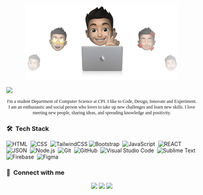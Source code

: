 <p align="center"><img src="https://raw.githubusercontent.com/KevinPatel04/KevinPatel04/master/cover-thompson.png" height="200px!important"></p>

<img src="https://readme-typing-svg.herokuapp.com?font=Architects+Daughter&color=22EBF7&size=25&center=false&lines=Hey!+its+Ador;frontend+Engineer;React+developer.;Tech+Enthusiast.;Active+Open+Source+Contributor."/>

<p align="center" width="150px" style="font-family:'Montserrat';font-size:12px;"> 
I'm a student Department of Computer Science at CPI. I like to Code, Design, Innovate and Experiment. I am an enthusiastic and social person who loves to take up new challenges and learn new skills. I love meeting new people, sharing ideas, and spreading knowledge and positivity.
</p>

### 🛠 &nbsp;Tech Stack

![HTML](https://img.shields.io/badge/-HTML-05122A?style=flat&logo=HTML5)&nbsp;
![CSS](https://img.shields.io/badge/-CSS-05122A?style=flat&logo=CSS3&logoColor=1572B6)&nbsp;
![TailwindCSS](https://img.shields.io/badge/tailwindcss-%2338B2AC.svg?style=for-the-badge&logo=tailwind-css&logoColor=white)
![Bootstrap](https://img.shields.io/badge/-Bootstrap-05122A?style=flat&logo=bootstrap&logoColor=563D7C)&nbsp;
![JavaScript](https://img.shields.io/badge/-JavaScript-05122A?style=flat&logo=javascript)&nbsp;
![REACT](https://img.shields.io/badge/-ReactJs-61DAFB?logo=react&logoColor=white&style=for-the-badge)&nbsp;
![JSON](https://img.shields.io/badge/-JSON-05122A?style=flat&logo=json&logoColor=000000)&nbsp;
![Node.js](https://img.shields.io/badge/-Node.js-05122A?style=flat&logo=node.js&logoColor=339933)&nbsp;
![Git](https://img.shields.io/badge/-Git-05122A?style=flat&logo=git)&nbsp;
![GitHub](https://img.shields.io/badge/-GitHub-05122A?style=flat&logo=github)&nbsp;
![Visual Studio Code](https://img.shields.io/badge/-Visual%20Studio%20Code-05122A?style=flat&logo=visual-studio-code&logoColor=007ACC)&nbsp;
![Sublime Text](https://img.shields.io/badge/-Sublime%20Text-05122A?style=flat&logo=sublime-text&logoColor=FF9800)&nbsp;
![Firebase](https://img.shields.io/badge/-Firebase-05122A?style=flat&logo=firebase&logoColor=FFCA28)&nbsp;
![Figma](https://img.shields.io/badge/figma-%23F24E1E.svg?style=for-the-badge&logo=figma&logoColor=white)


### :link: &nbsp;Connect with me

<p align="center">
<a href="https://www.linkedin.com/in/jamaan-ador-880b6b211/)"><img src="https://img.shields.io/badge/-jamaanador-0077B5?style=for-the-badge&logo=Linkedin&logoColor=white"/></a>
<a href="https://www.instagram.com/_atifadii_"><img src="https://img.shields.io/badge/-jamaanador-E4405F?style=for-the-badge&logo=Instagram&logoColor=white"/></a>
<a href="https://twitter.com/adorzamaan"><img src="https://img.shields.io/badge/-jamaanador-1DA1F2?style=for-the-badge&logo=twitter&logoColor=white"/></a>
</p>

